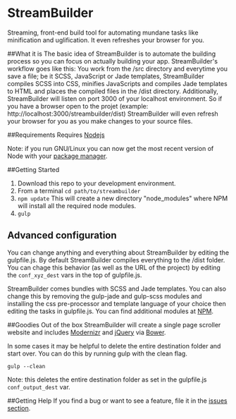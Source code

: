 # StreamBuilder
Streaming, front-end build tool for automating mundane tasks like minification and uglification. It even refreshes your browser for you.

##What it is
The basic idea of StreamBuilder is to automate the building process so you can focus on actually building your app. StreamBuilder's workflow goes like this:
You work from the /src directory and everytime you save a file; be it SCSS, JavaScript or Jade templates, StreamBuilder compiles SCSS into CSS, minifies JavaScripts and compiles Jade templates to HTML and places the compiled files in the /dist directory. Additionally, StreamBuilder will listen on port 3000 of your localhost environment. So if you have a browser open to the projet (example: http://localhost:3000/streambuilder/dist) StreamBuilder will even refresh your browser for you as you make changes to your source files.

##Requirements
Requires [Nodejs](https://nodejs.org/)

Note: if you run GNU/Linux you can now get the most recent version of Node with your [package manager](https://github.com/joyent/node/wiki/Installing-Node.js-via-package-manager).

##Getting Started
1. Download this repo to your development environment.
2. From a terminal `cd path/to/streambuilder`
3. `npm update` This will create a new directory "node_modules" where NPM will install all the required node modules.
4. `gulp`

## Advanced configuration
You can change anything and everything about StreamBuilder by editing the gulpfile.js. By default StreamBuilder compiles everything to the /dist folder. You can chage this behavior (as well as the URL of the project) by editing the `conf_xyz_dest` vars in the top of gulpfile.js.

StreamBuilder comes bundles with SCSS and Jade templates. You can also change this by removing the gulp-jade and gulp-scss modules and installing the css pre-processor and template language of your choice then editing the tasks in gulpfile.js. You can find additional modules at [NPM](https://www.npmjs.com/).

##Goodies
Out of the box StreamBuilder will create a single page scroller website and includes [Modernizr](http://modernizr.com/) and [jQuery](https://jquery.com/) via [Bower](http://bower.io/).

In some cases it may be helpful to delete the entire destination folder and start over. You can do this by running gulp with the clean flag.

`gulp --clean`

Note: this deletes the entire destination folder as set in the gulpfile.js `conf_output_dest` var.

##Getting Help
If you find a bug or want to see a feature, file it in the [issues section](https://github.com/prawnstar/streambuilder/issues).